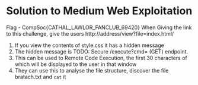 # Solution to Medium Web Exploitation
Flag - CompSoc{CATHAL_LAWLOR_FANCLUB_69420}
When Giving the link to this challenge, give the users 
http://address/view?file=index.html/

1. If you view the contents of style.css it has a hidden message
2. The hidden message is TODO: Secure /execute?cmd= (GET) endpoint.
3. This can be used to Remote Code Execution, the first 30 characters of which will be displayed to the user in that window
4. They can use this to analyse the file structure, discover the file bratach.txt and `cat` it